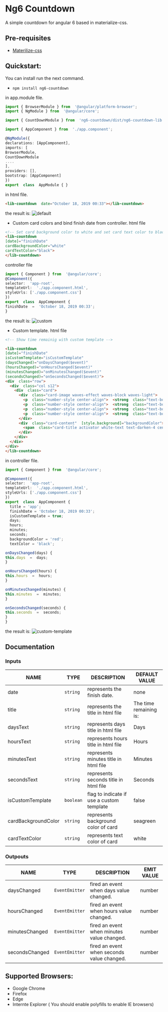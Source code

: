 # Ng6 Countdown

A simple countdown for angular 6 based in materialize-css.

## Pre-requisites

* [Materilize-css](https://www.npmjs.com/package/materialize-css) 

## Quickstart:
You can install run the next command.
 * `npm install ng6-countdown`

in app.module file.
```typescript
import { BrowserModule } from  '@angular/platform-browser';
import { NgModule } from  '@angular/core';

import { CountDownModule } from  'ng6-countdown/dist/ng6-countdown-lib';

import { AppComponent } from  './app.component';

@NgModule({
declarations: [AppComponent],
imports: [
BrowserModule,
CountDownModule
....
],
providers: [],
bootstrap: [AppComponent]
})
export  class  AppModule { }
```
in html file.
```html
<lib-countdown  date="October 18, 2019 00:33"></lib-countdown>
```
the result is:
![default](https://lh3.googleusercontent.com/aDX1oHCDK9Lx9J4kQMZn1mxRNRJjC6zz9L277YLNNmVyhDqv1OGCF1lgywNN4CK0Khk3oSiI2H4)
* Custom card colors and bind finish date from controller.
html file
```html
<!-- Set card background color to white and set card text color to black -->
<lib-countdown
[date]="finishDate"
cardBackgroundColor="white"
cardTextColor="black">
</lib-countdown>
```
controller file
```typescript
import { Component } from  '@angular/core';
@Component({
selector:  'app-root',
templateUrl:  './app.component.html',
styleUrls: ['./app.component.css']
})
export  class  AppComponent {
finishDate  =  'October 18, 2019 00:33';
}
```
the result is: 
![](https://lh3.googleusercontent.com/sg3H49in96Zhx0PhLnpw86GpNIZjhJuWIklTcaxR_fHCGNH8PI81kcNC0IybxymlhRg2RT7gr5w "custom")
* Custom template.
html file
```html
<!-- Show time remainig with custom template -->

<lib-countdown
[date]="finishDate"
isCustomTemplate="isCustomTemplate"
(daysChanged)="onDaysChanged($event)"
(hoursChanged)="onHoursChanged($event)"
(minutesChanged)="onMinutesChanged($event)"
(secondsChanged)="onSecondsChanged($event)">
<div  class="row">
  <div  class="col s12">
    <div  class="card">
      <div  class="card-image waves-effect waves-block waves-light">
        <p  class="number-style center-align">  <strong  class="text-bold">Days Remaining: </strong> {{days}} </p><br>
        <p  class="number-style center-align">  <strong  class="text-bold">Hours Remaining: </strong> {{hours}} </p><br>
        <p  class="number-style center-align">  <strong  class="text-bold">Minutes Remaining: </strong> {{minutes}} </p><br>
        <p  class="number-style center-align">  <strong  class="text-bold">Seconds Remaining: </strong> {{seconds}} </p><br>
      </div>
      <div  class="card-content"  [style.background]="backgroundColor">
        <span  class="card-title activator white-text text-darken-4 center-align"  [style.color]="textColor">I'm a custom card</span>
      </div>
    </div>
  </div>
</div>
</lib-countdown>
```
in controller file.
```typescript
import { Component } from  '@angular/core';

@Component({
selector:  'app-root',
templateUrl:  './app.component.html',
styleUrls: ['./app.component.css']
})
export  class  AppComponent {
  title = 'app';
  finishDate = 'October 18, 2019 00:33';
  isCustomTemplate = true;
  days;
  hours;
  minutes;
  seconds;
  backgroundColor = 'red';
  textColor = 'black';

onDaysChanged(days) {
this.days  =  days;
}

onHoursChanged(hours) {
this.hours  =  hours;
}

onMinutesChanged(minutes) {
this.minutes  =  minutes;
}

onSecondsChanged(seconds) {
this.seconds  =  seconds;
}
}
```
the result is:
![](https://lh3.googleusercontent.com/dCJcYWFTeOM-9Qlo6udShEj-0Io3MTyfFKPR-YHQ75hWxRxPaCvZ1JkpdFw0akuCmNhoUkSeem4 "custom-template")
## Documentation

### Inputs
|  NAME|TYPE|DESCRIPTION|DEFAULT VALUE|
|-----|-----|-----------|--------|
|date|`string`|represents the finish date.|none|
|title|`string`|represents the title in html file|The time remaining is:
|daysText|`string`|represents days title in html file|Days|
|hoursText  |`string`|represents hours title in html file|Hours|
|minutesText  |`string`|represents minutes title in html file|Minutes|
|secondsText  |`string`|represents seconds title in html file|Seconds|
|isCustomTemplate  |`boolean`|flag to indicate if use a custom template|false|
|cardBackgroundColor  |`string`|represents background color of card|seagreen|
|cardTextColor  |`string`|represents text color of card|white|

### Outpouts
|  NAME|TYPE|DESCRIPTION|EMIT VALUE|
|-----|-----|-----------|--------|
|daysChanged|`EventEmitter`|fired an event when days value changed.|number|
|hoursChanged|`EventEmitter`|fired an event when hours value changed.|number|
|minutesChanged|`EventEmitter`|fired an event when minutes value changed.|number|
|secondsChanged|`EventEmitter`|fired an event when seconds value changed.|number|

## Supported Browsers:

 - Google Chrome
 - Firefox
 - Edge
 - Internte Explorer ( You should enable polyfills to enable IE browsers)

